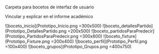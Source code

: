 Carpeta para bocetos de interfaz de usuario

Vincular y explicar en el informe académico

![boceto_inicio](Prototipo_Inicio.png =300x500)
![boceto_detallesPartido](Prototipo_DetallesPartido.png =200x500)
![boceto_partidosParaPredecir](Prototipo_PartidosParaPredecir.png =300x600) 
![boceto_fixture](Prototipo_Fixture.png =200x400)
![boceto_perfil](Prototipo_Perfil.png =100x400)
![boceto_grupos](Prototipo_Grupos.png =400x750)
